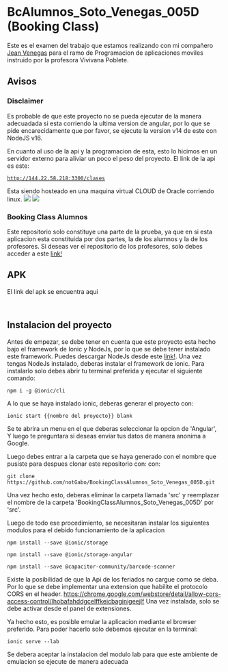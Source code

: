 # BcAlumnos_Soto_Venegas_005D (Booking Class)

Este es el examen del trabajo que estamos realizando con mi compañero <a href="https://github.com/je4n83">Jean Venegas</a> para el ramo de 
Programacion de aplicaciones moviles instruido por la profesora Vivivana Poblete.

## Avisos

### Disclaimer

Es probable de que este proyecto no se pueda ejecutar de la manera adecuadada si esta corriendo la ultima version de angular, por lo que se pide encarecidamente que por favor, se ejecute la version v14 de este con NodeJS v16.

En cuanto al uso de la api y la programacion de esta, esto lo hicimos en un servidor externo para aliviar un poco el peso del proyecto. El link de la api es este: 

<a href='http://144.22.58.218:3300/clases'>```http://144.22.58.218:3300/clases```</a>

Esta siendo hosteado en una maquina virtual CLOUD de Oracle corriendo linux. 
<img src='https://cdn.discordapp.com/attachments/902952023874494505/1050213531087274045/image.png'></img>
<img src='https://cdn.discordapp.com/attachments/902952023874494505/1050213623366164500/image.png'></img>

### Booking Class Alumnos

Este repositorio solo constituye una parte de la prueba, ya que en si esta aplicacion esta constituida por dos partes, la de los alumnos y la de los profesores.
Si deseas ver el repositorio de los profesores, solo debes acceder a este <a href='https://github.com/notGabo/BookingClassDocentes_Soto_Venegas_005D'>link!<a>

## APK

El link del apk se encuentra aqui

``` ```

## Instalacion del proyecto


Antes de empezar, se debe tener en cuenta que este proyecto esta hecho bajo el framework de Ionic y NodeJs, por lo que se debe tener instalado este framework. 
Puedes descargar NodeJs desde este <a href='https://nodejs.org/en/download/'>link!</a>. Una vez tengas NodeJs instalado, deberas instalar el framework de ionic. Para 
instalarlo solo debes abrir tu terminal preferida y ejecutar el siguiente comando:

  ```npm i -g @ionic/cli```
  
A lo que se haya instalado ionic, deberas generar el proyecto con:

  ```ionic start {{nombre del proyecto}} blank```
  
Se te abrira un menu en el que deberas seleccionar la opcion de 'Angular', Y luego te preguntara si deseas enviar tus datos de manera anonima a Google.

Luego debes entrar a la carpeta que se haya generado con el nombre que pusiste para despues clonar este repositorio con:
con:

  ```git clone https://github.com/notGabo/BookingClassAlumnos_Soto_Venegas_005D.git```
  
Una vez hecho esto, deberas eliminar la carpeta llamada 'src' y reemplazar el nombre de la carpeta 'BookingClassAlumnos_Soto_Venegas_005D' por 'src'.

Luego de todo ese procedimiento, se necesitaran instalar los siguientes modulos para el debido funcionamiento de la aplicacion

```npm install --save @ionic/storage```

```npm install --save @ionic/storage-angular```

```npm install --save @capacitor-community/barcode-scanner```


Existe la posibilidad de que la Api de los feriados no cargue como se deba. Por lo que se debe implementar una extension que habilite el protocolo CORS en el header.
https://chrome.google.com/webstore/detail/allow-cors-access-control/lhobafahddgcelffkeicbaginigeejlf
Una vez instalada, solo se debe activar desde el panel de extensiones.

Ya hecho esto, es posible emular la aplicacion mediante el browser preferido. Para poder hacerlo solo debemos ejecutar en la terminal:

```ionic serve --lab```

Se debera aceptar la instalacion del modulo lab para que este ambiente de emulacion se ejecute de manera adecuada
